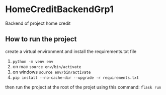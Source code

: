 # HomeCreditBackendGrp1
Backend of project home credit


## How to run the project
create a virtual environment and install the requirements.txt file
1. `python -m venv env`
2. on mac `source env/bin/activate`
3. on windows `source env/bin/activate`
4. `pip install --no-cache-dir --upgrade -r requirements.txt`

then run the project at the root of the projet using this command:
`flask run`